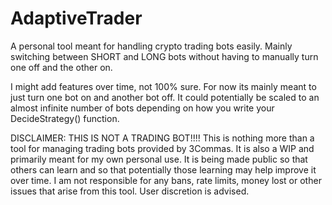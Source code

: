 # AdaptiveTrader
A personal tool meant for handling crypto trading bots easily. Mainly switching between SHORT and LONG bots without having to manually turn one off and the other on.

I might add features over time, not 100% sure. For now its mainly meant to just turn one bot on and another bot off. It could potentially be scaled to an almost infinite number of bots depending on how you write your DecideStrategy() function.

DISCLAIMER: THIS IS NOT A TRADING BOT!!!! This is nothing more than a tool for managing trading bots provided by 3Commas. It is also a WIP and primarily meant for my own personal use. It is being made public so that others can learn and so that potentially those learning may help improve it over time. I am not responsible for any bans, rate limits, money lost or other issues that arise from this tool. User discretion is advised.
